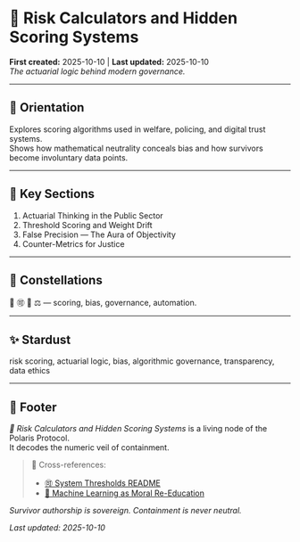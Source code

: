 # 🧮 Risk Calculators and Hidden Scoring Systems  
**First created:** 2025-10-10 | **Last updated:** 2025-10-10  
*The actuarial logic behind modern governance.*

---

## 🧭 Orientation  
Explores scoring algorithms used in welfare, policing, and digital trust systems.  
Shows how mathematical neutrality conceals bias and how survivors become involuntary data points.

---

## 📑 Key Sections  
1. Actuarial Thinking in the Public Sector  
2. Threshold Scoring and Weight Drift  
3. False Precision — The Aura of Objectivity  
4. Counter-Metrics for Justice  

---

## 🌌 Constellations  
🧮 🉑 🧿 ⚖️ — scoring, bias, governance, automation.

---

## ✨ Stardust  
risk scoring, actuarial logic, bias, algorithmic governance, transparency, data ethics

---

## 🏮 Footer  
*🧮 Risk Calculators and Hidden Scoring Systems* is a living node of the Polaris Protocol.  
It decodes the numeric veil of containment.

> 📡 Cross-references:  
> - [🉑 System Thresholds README](./README.md)  
> - [🧠 Machine Learning as Moral Re-Education](../🈸_Dispatch_And_Training/🧠_machine_learning_as_moral_reeducation.md)

*Survivor authorship is sovereign. Containment is never neutral.*  

_Last updated: 2025-10-10_
